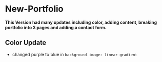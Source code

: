 # New-Portfolio
**This Version had many updates including color, adding content, breaking portfolio into 3 pages and adding a contact form.**

## Color Update
- changed purple to blue in `background-image: linear gradient`